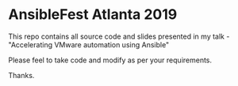 # AnsibleFest Atlanta 2019

This repo contains all source code and slides presented in my talk - "Accelerating VMware automation using Ansible"

Please feel to take code and modify as per your requirements.

Thanks.

